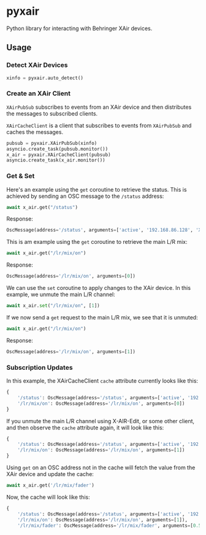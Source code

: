 # pyxair

Python library for interacting with Behringer XAir devices.

## Usage

### Detect XAir Devices

```python
xinfo = pyxair.auto_detect()
```

### Create an XAir Client

`XAirPubSub` subscribes to events from an XAir device and then distributes the messages to subscribed clients.

`XAirCacheClient` is a client that subscribes to events from `XAirPubSub` and caches the messages.

```python
pubsub = pyxair.XAirPubSub(xinfo)
asyncio.create_task(pubsub.monitor())
x_air = pyxair.XAirCacheClient(pubsub)
asyncio.create_task(x_air.monitor())
```

### Get & Set

Here's an example using the `get` coroutine to retrieve the status. This is achieved by sending an OSC message to the `/status` address:

```python
await x_air.get("/status")
```

Response:

```python
OscMessage(address='/status', arguments=['active', '192.168.86.128', 'XR18-5E-91-5A'])
```

This is am example using the `get` coroutine to retrieve the main L/R mix:

```python
await x_air.get("/lr/mix/on")
```

Response:

```python
OscMessage(address='/lr/mix/on', arguments=[0])
```

We can use the `set` coroutine to apply changes to the XAir device. In this example, we unmute the main L/R channel:

```python
await x_air.set("/lr/mix/on", [1])
```

If we now send a `get` request to the main L/R mix, we see that it is unmuted:

```python
await x_air.get("/lr/mix/on")
```

Response:

```python
OscMessage(address='/lr/mix/on', arguments=[1])
```

### Subscription Updates

In this example, the XAirCacheClient `cache` attribute currently looks like this:

```python
{
    '/status': OscMessage(address='/status', arguments=['active', '192.168.86.128', 'XR18-5E-91-5A']),
    '/lr/mix/on': OscMessage(address='/lr/mix/on', arguments=[0])
}
```

If you unmute the main L/R channel using X-AIR-Edit, or some other client, and then observe the `cache` attribute again, it will look like this:

```python
{
    '/status': OscMessage(address='/status', arguments=['active', '192.168.86.128', 'XR18-5E-91-5A']),
    '/lr/mix/on': OscMessage(address='/lr/mix/on', arguments=[1])
}
```

Using `get` on an OSC address not in the cache will fetch the value from the XAir device and update the cache:

```python
await x_air.get('/lr/mix/fader')
```

Now, the cache will look like this:

```python
{
    '/status': OscMessage(address='/status', arguments=['active', '192.168.86.128', 'XR18-5E-91-5A']),
    '/lr/mix/on': OscMessage(address='/lr/mix/on', arguments=[1]),
    '/lr/mix/fader': OscMessage(address='/lr/mix/fader', arguments=[0.5747800469398499])}
```
